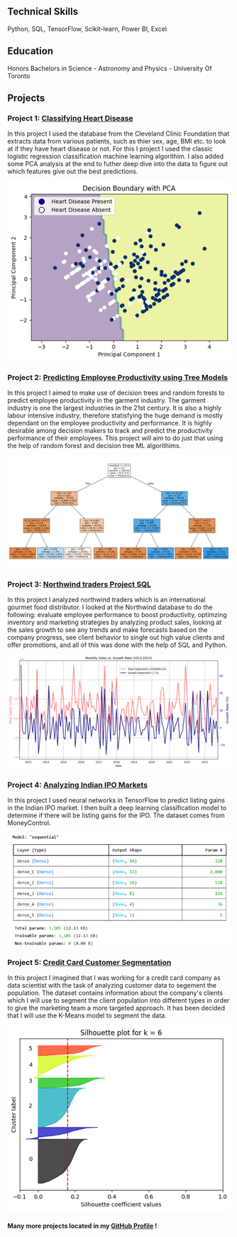 ## Technical Skills
Python, SQL, TensorFlow, Scikit-learn, Power BI, Excel

## Education
Honors Bachelors in Science - Astronomy and Physics - University Of Toronto

## Projects

### Project 1: [Classifying Heart Disease](https://github.com/harjaap7b/Classifying-Heart-Disease.git)
In this project I used the database from the Cleveland Clinic Foundation that extracts data from various patients, such as thier sex, age, BMI etc. to look at if they have heart disease or not. For this I project I used the classic logistic regression classification machine learning algorithim. I also added some PCA analysis at the end to futher deep dive into the data to figure out which features give out the best predictions.

![](/images/heartdisease.png)

### Project 2: [Predicting Employee Productivity using Tree Models](https://github.com/harjaap7b/Classification-Tree)
In this project I aimed to make use of decision trees and random forests to predict employee productivity in the garment industry. The garment industry is one the largest industries in the 21st century. It is also a highly labour intensive industry, therefore statisfying the huge demand is mostly dependant on the employee productivity and performance. It is highly desirable among decision makers to track and predict the productivity performance of their employees. This project will aim to do just that using the help of random forest and decision tree ML algorithims.

![](/images/randomforests.png)

### Project 3: [Northwind traders Project SQL](https://github.com/harjaap7b/Northwind-Traders)
In this project I analyzed northwind traders which is an international gourmet food distributor. I looked at the Northwind database to do the following: evaluate employee performance to boost productivity, optimzing inventory and marketing strategies by analyzing product sales, looking at the sales growth to see any trends and make forecasts based on the company progress, see client behavior to single out high value clients and offer promotions, and all of this was done with the help of SQL and Python.

![](/images/northwindtraders.png)

### Project 4: [Analyzing Indian IPO Markets](https://github.com/harjaap7b/Indian-IPO-market)
In this project I used neural networks in TensorFlow to predict listing gains in the Indian IPO market. I then built a deep learning classification model to determine if there will be listing gains for the IPO. The dataset comes from MoneyControl.

![](/images/IndianIPO.png)

### Project 5: [Credit Card Customer Segmentation](https://github.com/harjaap7b/CreditCard-KMeans)
In this project I imagined that I was working for a credit card company as data scientist with the task of analyzing customer data to segement the population. The dataset contains information about the company's clients which I will use to segment the client population into different types in order to give the marketing team a more targeted approach. It has been decided that I will use the K-Means model to segment the data.

![](/images/KMeans.png)

#### Many more projects located in my [GitHub Profile](https://github.com/harjaap7b) !
